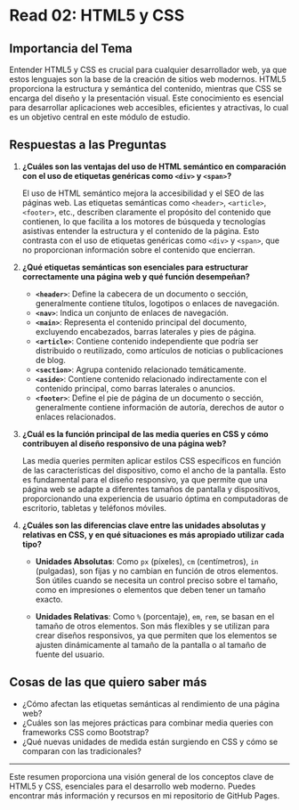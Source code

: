 # Read 02: HTML5 y CSS

## Importancia del Tema

Entender HTML5 y CSS es crucial para cualquier desarrollador web, ya que estos lenguajes son la base de la creación de sitios web modernos. HTML5 proporciona la estructura y semántica del contenido, mientras que CSS se encarga del diseño y la presentación visual. Este conocimiento es esencial para desarrollar aplicaciones web accesibles, eficientes y atractivas, lo cual es un objetivo central en este módulo de estudio.

## Respuestas a las Preguntas

1. **¿Cuáles son las ventajas del uso de HTML semántico en comparación con el uso de etiquetas genéricas como `<div>` y `<span>`?**

   El uso de HTML semántico mejora la accesibilidad y el SEO de las páginas web. Las etiquetas semánticas como `<header>`, `<article>`, `<footer>`, etc., describen claramente el propósito del contenido que contienen, lo que facilita a los motores de búsqueda y tecnologías asistivas entender la estructura y el contenido de la página. Esto contrasta con el uso de etiquetas genéricas como `<div>` y `<span>`, que no proporcionan información sobre el contenido que encierran.

2. **¿Qué etiquetas semánticas son esenciales para estructurar correctamente una página web y qué función desempeñan?**

   - **`<header>`**: Define la cabecera de un documento o sección, generalmente contiene títulos, logotipos o enlaces de navegación.
   - **`<nav>`**: Indica un conjunto de enlaces de navegación.
   - **`<main>`**: Representa el contenido principal del documento, excluyendo encabezados, barras laterales y pies de página.
   - **`<article>`**: Contiene contenido independiente que podría ser distribuido o reutilizado, como artículos de noticias o publicaciones de blog.
   - **`<section>`**: Agrupa contenido relacionado temáticamente.
   - **`<aside>`**: Contiene contenido relacionado indirectamente con el contenido principal, como barras laterales o anuncios.
   - **`<footer>`**: Define el pie de página de un documento o sección, generalmente contiene información de autoría, derechos de autor o enlaces relacionados.

3. **¿Cuál es la función principal de las media queries en CSS y cómo contribuyen al diseño responsivo de una página web?**

   Las media queries permiten aplicar estilos CSS específicos en función de las características del dispositivo, como el ancho de la pantalla. Esto es fundamental para el diseño responsivo, ya que permite que una página web se adapte a diferentes tamaños de pantalla y dispositivos, proporcionando una experiencia de usuario óptima en computadoras de escritorio, tabletas y teléfonos móviles.

4. **¿Cuáles son las diferencias clave entre las unidades absolutas y relativas en CSS, y en qué situaciones es más apropiado utilizar cada tipo?**

   - **Unidades Absolutas**: Como `px` (píxeles), `cm` (centímetros), `in` (pulgadas), son fijas y no cambian en función de otros elementos. Son útiles cuando se necesita un control preciso sobre el tamaño, como en impresiones o elementos que deben tener un tamaño exacto.
   
   - **Unidades Relativas**: Como `%` (porcentaje), `em`, `rem`, se basan en el tamaño de otros elementos. Son más flexibles y se utilizan para crear diseños responsivos, ya que permiten que los elementos se ajusten dinámicamente al tamaño de la pantalla o al tamaño de fuente del usuario.

## Cosas de las que quiero saber más

- ¿Cómo afectan las etiquetas semánticas al rendimiento de una página web?
- ¿Cuáles son las mejores prácticas para combinar media queries con frameworks CSS como Bootstrap?
- ¿Qué nuevas unidades de medida están surgiendo en CSS y cómo se comparan con las tradicionales?

---

Este resumen proporciona una visión general de los conceptos clave de HTML5 y CSS, esenciales para el desarrollo web moderno. Puedes encontrar más información y recursos en mi repositorio de GitHub Pages.
